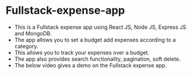 # Fullstack-expense-app

- This is a Fullstack expense app using React JS, Node JS, Express JS and MongoDB.
- The app allows you to set a budget add expenses according to a category.
- This allows you to track your expenses over a budget.
- The app also provides search functionality, pagination, soft delete.
- The below video gives a demo on the Fullstack expense app.
